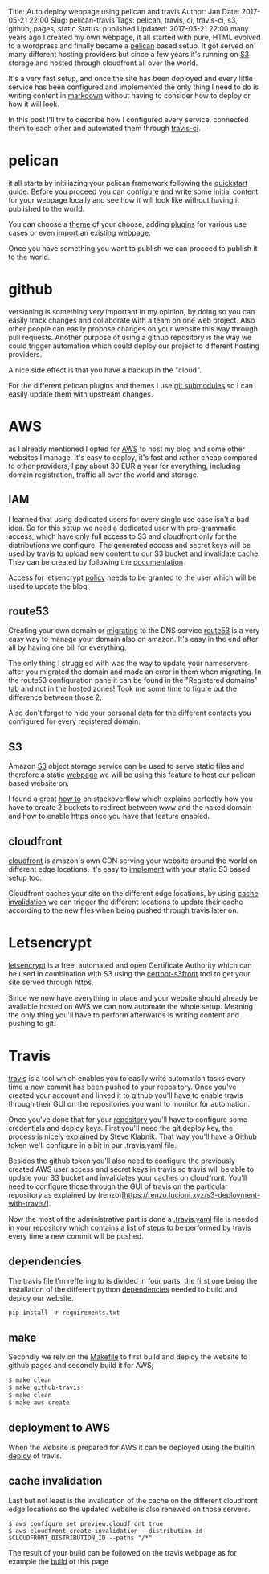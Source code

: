 Title:       Auto deploy webpage using pelican and travis
Author:      Jan
Date: 	     2017-05-21 22:00
Slug:	     pelican-travis
Tags: 	     pelican, travis, ci, travis-ci, s3, github, pages, static
Status:      published
Updated:     2017-05-21 22:00
many years ago I created my own webpage, it all started with pure, HTML evolved to a wordpress and finally became a [pelican](https://blog.getpelican.com/) based setup. It got served on many different hosting providers but since a few years it's running on [S3](https://visibilityspots.org/aws-migration.html) storage and hosted through cloudfront all over the world.

It's a very fast setup, and once the site has been deployed and every little service has been configured and implemented the only thing I need to do is writing content in [markdown](https://daringfireball.net/projects/markdown/) without having to consider how to deploy or how it will look.

In this post I'll try to describe how I configured every service, connected them to each other and automated them through [travis-ci](https://travis-ci.org).

# pelican

it all starts by initiliazing your pelican framework following the [quickstart](http://docs.getpelican.com/en/3.6.3/quickstart.html) guide. Before you proceed you can configure and write some initial content for your webpage locally and see how it will look like without having it published to the world.

You can choose a [theme](http://docs.getpelican.com/en/3.6.3/pelican-themes.html) of your choose, adding [plugins](http://docs.getpelican.com/en/3.6.3/plugins.html) for various use cases or even [import](http://docs.getpelican.com/en/3.6.3/importer.html) an existing  webpage.

Once you have something you want to publish we can proceed to publish it to the world.

# github

versioning is something very important in my opinion, by doing so you can easily track changes and collaborate with a team on one web project. Also other people can easily propose changes on your website this way through pull requests. Another purpose of using a github repository is the way we could trigger automation which could deploy our project to different hosting providers.

A nice side effect is that you have a backup in the "cloud".

For the different pelican plugins and themes I use [git submodules](https://git-scm.com/docs/git-submodule) so I can easily update them with upstream changes.

# AWS

as I already mentioned I opted for [AWS](https://aws.amazon.com/) to host my blog and some other websites I manage. It's easy to deploy, it's fast and rather cheap compared to other providers, I pay about 30 EUR a year for everything, including domain registration, traffic all over the world and storage.

## IAM

I learned that using dedicated users for every single use case isn't a bad idea. So for this setup we need a dedicated user with pro-grammatic access, which have only full access to S3 and cloudfront only for the distributions we configure. The generated access and secret keys will be used by travis to upload new content to our S3 bucket and invalidate cache. They can be created by following the [documentation](http://docs.aws.amazon.com/IAM/latest/UserGuide/id_users_create.html)

Access for letsencrypt [policy](https://github.com/dlapiduz/certbot-s3front/blob/master/sample-aws-policy.json) needs to be granted to the user which will be used to update the blog.

## route53

Creating your own domain or [migrating](http://docs.aws.amazon.com/Route53/latest/DeveloperGuide/MigratingDNS.html) to the DNS service [route53](https://aws.amazon.com/route53/) is a very easy way to manage your domain also on amazon. It's easy in the end after all by having one bill for everything.

The only thing I struggled with was the way to update your nameservers after you migrated the domain and made an error in them when migrating. In the route53 configuration pane it can be found in the "Registered domains" tab and not in the hosted zones! Took me some time to figure out the difference between those 2.

Also don't forget to hide your personal data for the different contacts you configured for every registered domain.

## S3

Amazon [S3](https://aws.amazon.com/s3/) object storage service can be used to serve static files and therefore a static [webpage](http://docs.aws.amazon.com/AmazonS3/latest/dev/WebsiteHosting.html) we will be using this feature to host our pelican based website on.

I found a great [how to](http://stackoverflow.com/questions/28675620/cloudfront-redirect-www-to-naked-domain-with-ssl) on stackoverflow which explains perfectly how you have to create 2 buckets to redirect between www and the naked domain and how to enable https once you have that feature enabled.

## cloudfront

[cloudfront](https://aws.amazon.com/cloudfront/) is amazon's own CDN serving your website around the world on different edge locations. It's easy to [implement](http://docs.aws.amazon.com/AmazonS3/latest/dev/website-hosting-custom-domain-walkthrough.html) with your static S3 based setup too.

Cloudfront caches your site on the different edge locations, by using [cache invalidation](https://renzo.lucioni.xyz/s3-deployment-with-travis/) we can trigger the different locations to update their cache according to the new files when being pushed through travis later on.

# Letsencrypt

[letsencrypt](https://letsencrypt.org/) is a free, automated and open Certificate Authority which can be used in combination with S3 using the [certbot-s3front](https://github.com/dlapiduz/certbot-s3front) tool to get your site served through https.

Since we now have everything in place and your website should already be available hosted on AWS we can now automate the whole setup. Meaning the only thing you'll have to perform afterwards is writing content and pushing to git.

# Travis

[travis](https://travis-ci.org/) is a tool which enables you to easily write automation tasks every time a new commit has been pushed to your repository. Once you've created your account and linked it to github you'll have to enable travis through their GUI on the repositories you want to monitor for automation.

Once you've done that for your [repository](https://github.com/visibilityspots/blog) you'll have to configure some credentials and deploy keys. First you'll need the git deploy key, the process is nicely explained by [Steve Klabnik](https://github.com/steveklabnik/automatically_update_github_pages_with_travis_example). That way you'll have a Github token we'll configure in a bit in our .travis.yaml file.

Besides the github token you'll also need to configure the previously created AWS user access and secret keys in travis so travis will be able to update your S3 bucket and invalidates your caches on cloudfront. You'll need to configure those through the GUI of travis on the particular repository as explained by (renzo)[https://renzo.lucioni.xyz/s3-deployment-with-travis/].

Now the most of the administrative part is done a [.travis.yaml](https://github.com/visibilityspots/blog/blob/master/.travis.yml) file is needed in your repository which contains a list of steps to be performed by travis every time a new commit will be pushed.

## dependencies
The travis file I'm reffering to is divided in four parts, the first one being the installation of the different python [dependencies](https://github.com/visibilityspots/blog/blob/master/requirements.txt) needed to build and deploy our website.

```python
pip install -r requirements.txt
```

## make
Secondly we rely on the [Makefile](https://github.com/visibilityspots/blog/blob/master/Makefile) to first build and deploy the website to github pages and secondly build it for AWS;

```bash
$ make clean
$ make github-travis
$ make clean
$ make aws-create
```

## deployment to AWS

When the website is prepared for AWS it can be deployed using the builtin [deploy](https://docs.travis-ci.com/user/deployment/s3/) of travis.

## cache invalidation

Last but not least is the invalidation of the cache on the different cloudfront edge locations so the updated website is also renewed on those servers.

```
$ aws configure set preview.cloudfront true
$ aws cloudfront create-invalidation --distribution-id $CLOUDFRONT_DISTRIBUTION_ID --paths "/*"
```

The result of your build can be followed on the travis webpage as for example the [build](https://travis-ci.org/visibilityspots/blog/builds/234608263) of this page
